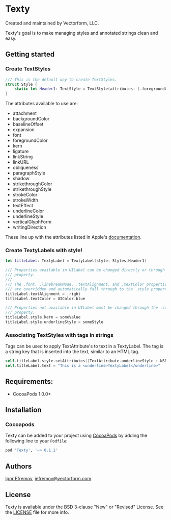 # Texty
Created and maintained by Vectorform, LLC.

Texty's goal is to make managing styles and annotated strings clean and easy.


## Getting started
### Create TextStyles
```swift
/// This is the default way to create TextStyles.
struct Style {
    static let Header1: TextStyle = TextStyle(attributes: [.foregroundColor : UIColor.black, .font : UIFont.boldSystemFont(ofSize: 24.0)])
}
```

The attributes available to use are:
- attachment
- backgroundColor
- baselineOffset
- expansion
- font
- foregroundColor
- kern
- ligature
- linkString
- linkURL
- obliqueness
- paragraphStyle
- shadow
- strikethroughColor
- strikethroughStyle
- strokeColor
- strokeWidth
- textEffect
- underlineColor
- underlineStyle
- verticalGlyphForm
- writingDirection

These line up with the attributes listed in Apple's [documentation](https://developer.apple.com/reference/foundation/nsattributedstring/character_attributes).


### Create TextyLabels with style!
```swift
let titleLabel: TextyLabel = TextyLabel(style: Styles.Header1)

/// Properties available in UILabel can be changed directly or through the .style
/// property.
///
/// The .font, .linebreakMode, .textAlignment, and .textColor properties of UILabel
/// are overridden and automatically fall through to the .style property.
titleLabel.textAlignment = .right
titleLabel.textColor = UIColor.blue

/// Properties not available in UILabel must be changed through the .style
/// property.
titleLabel.style.kern = someValue
titleLabel.style.underlineStyle = someStyle
```


### Associating TextStyles with tags in strings
Tags can be used to apply TextAttribute's to text in a TextyLabel. The tag is a string key that is inserted into the text, similar to an HTML tag.

```swift
self.titleLabel.style.setAttributes([TextAttribute.underlineStyle : NSNumber(value: NSUnderlineStyle.styleSingle.rawValue)], forTag: "underline")
self.titleLabel.text = "This is a <underline>TextyLabel</underline>"
```


## Requirements:
- CocoaPods 1.0.0+


## Installation
### Cocoapods
Texty can be added to your project using [CocoaPods](http://blog.cocoapods.org/Pod-Authors-Guide-to-CocoaPods-Frameworks/) by adding the following line to your `Podfile`:

```ruby
pod 'Texty', '~> 0.1.1'
```


## Authors
[Igor Efremov](https://github.com/igorefremov), [iefremov@vectorform.com](mailto:iefremov@vectorform.com)


## License
Texty is available under the BSD 3-clause "New" or "Revised" License. See the [LICENSE](LICENSE) file for more info.
